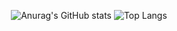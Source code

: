 <div align="center">

<!--   <span>SKILLS</span>
  
  <img src="https://img.shields.io/badge/Java-007396?style=flat-square&logo=Java&logoColor=white"/>
  <img src="https://img.shields.io/badge/JavaScript-3DDC84?style=flat-square&logo=JavaScript&logoColor=white"/>
  <img src="https://img.shields.io/badge/Vue.js-4FC08D?style=flat-square&logo=Vue.js&logoColor=#white"/>
  <img src="https://img.shields.io/badge/Spring-6DB33F?style=flat-square&amp;logo=Spring&amp;logoColor=white"> -->
  
<!--   [![Hits](https://hits.seeyoufarm.com/api/count/incr/badge.svg?url=https%3A%2F%2Fgithub.com%2Frud2403%2Fhit-counter&count_bg=%2379C83D&title_bg=%23555555&icon=&icon_color=%23E7E7E7&title=hits&edge_flat=false)](https://hits.seeyoufarm.com) -->
  
  ![Anurag's GitHub stats](https://github-readme-stats.vercel.app/api?username=rud2403&show_icons=true&theme=tokyonight)
  ![Top Langs](https://github-readme-stats.vercel.app/api/top-langs/?username=rud2403&layout=compact&theme=tokyonight)
        
</div>

